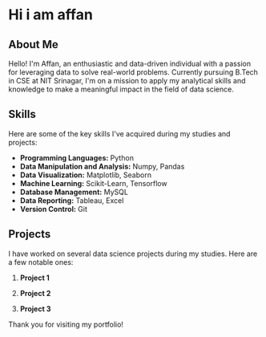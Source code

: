 # Hi i am affan

## About Me
Hello! I'm Affan, an enthusiastic and data-driven individual with a passion for leveraging data to solve real-world problems. Currently pursuing B.Tech in CSE at NIT Srinagar, I'm on a mission to apply my analytical skills and knowledge to make a meaningful impact in the field of data science.

## Skills
Here are some of the key skills I've acquired during my studies and projects:
- **Programming Languages:** Python
- **Data Manipulation and Analysis:** Numpy, Pandas
- **Data Visualization:** Matplotlib, Seaborn
- **Machine Learning:** Scikit-Learn, Tensorflow
- **Database Management:** MySQL
- **Data Reporting:** Tableau, Excel
- **Version Control:** Git

## Projects
I have worked on several data science projects during my studies. Here are a few notable ones:
1. **Project 1**
  
2. **Project 2**
  
3. **Project 3**
  

Thank you for visiting my portfolio!

